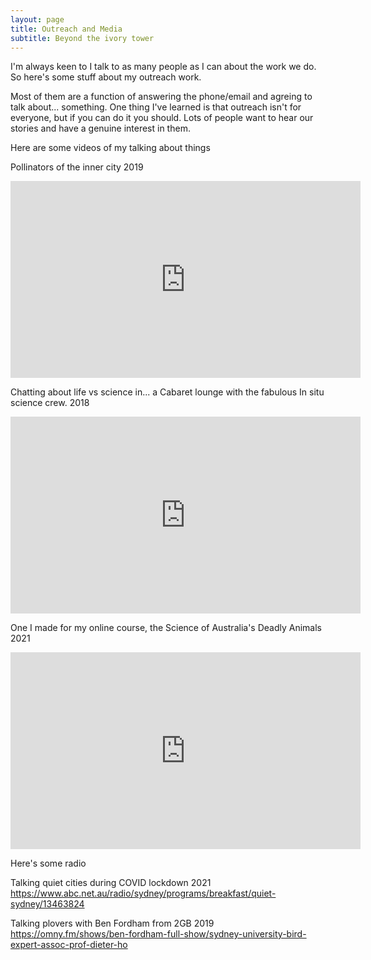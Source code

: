 ```yaml
---
layout: page
title: Outreach and Media
subtitle: Beyond the ivory tower
---
```


I'm always keen to  I talk to as many people as I can about the work we do.  So here's some stuff about my outreach work.  

Most of them are a function of answering the phone/email and agreing to talk about... something. One thing I've learned is that outreach isn't for everyone, but if you can do it you should.  Lots of people want to hear our stories and have a genuine interest in them.  




Here are some videos of my talking about things

Pollinators of the inner city 2019

<iframe width="560" height="315" src="https://www.youtube.com/embed/z9GzR02qrIk" title="YouTube video player" frameborder="0" allow="accelerometer; autoplay; clipboard-write; encrypted-media; gyroscope; picture-in-picture" allowfullscreen></iframe>


Chatting about life vs science in...  a Cabaret lounge with the fabulous In situ science crew. 2018

<iframe width="560" height="315" src="https://www.youtube.com/embed/z3u2JwGuZwo" title="YouTube video player" frameborder="0" allow="accelerometer; autoplay; clipboard-write; encrypted-media; gyroscope; picture-in-picture" allowfullscreen></iframe>


One I made for my online course, the Science of Australia's Deadly Animals 2021
<iframe width="560" height="315" src="https://www.youtube.com/embed/nS4-2eSd_nM" title="YouTube video player" frameborder="0" allow="accelerometer; autoplay; clipboard-write; encrypted-media; gyroscope; picture-in-picture" allowfullscreen></iframe>

Here's some radio


Talking quiet cities during COVID lockdown 2021
https://www.abc.net.au/radio/sydney/programs/breakfast/quiet-sydney/13463824

Talking plovers with Ben Fordham from 2GB 2019
https://omny.fm/shows/ben-fordham-full-show/sydney-university-bird-expert-assoc-prof-dieter-ho


